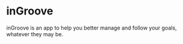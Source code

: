 # inGroove

inGroove is an app to help you better manage and follow your goals, whatever they may be.
